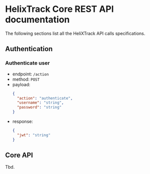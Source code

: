# HelixTrack Core REST API documentation

The following sections list all the HeliXTrack API calls specifications.

## Authentication

### Authenticate user

- endpoint: `/action`
- method: `POST`
- payload: 
  ```json
  {
    "action": "authenticate",
    "username": "string",
    "password": "string"
  }
  ```
- response:
  ```json
  {
    "jwt": "string"
  }
  ```


## Core API

Tbd.